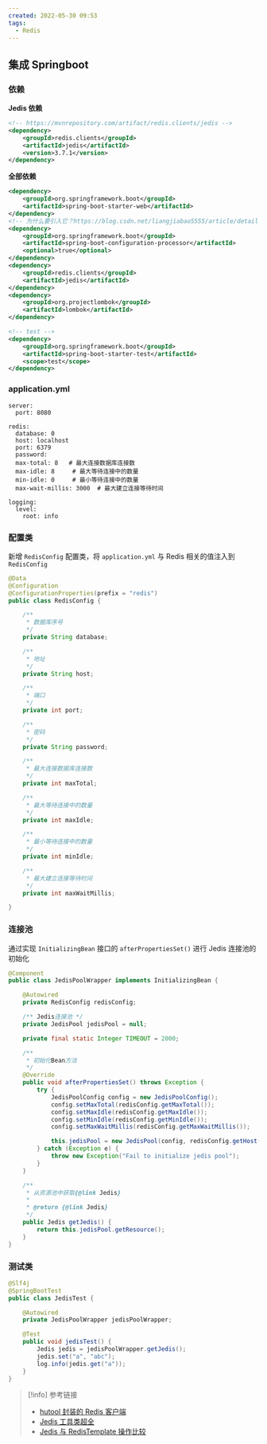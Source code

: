 ```yaml
---
created: 2022-05-30 09:53
tags:
  - Redis
---
```


## 集成 Springboot

### 依赖

**Jedis 依赖**
```xml
<!-- https://mvnrepository.com/artifact/redis.clients/jedis -->
<dependency>
    <groupId>redis.clients</groupId>
    <artifactId>jedis</artifactId>
    <version>3.7.1</version>
</dependency>
```
**全部依赖**
```xml
<dependency>
    <groupId>org.springframework.boot</groupId>
    <artifactId>spring-boot-starter-web</artifactId>
</dependency>
<!-- 为什么要引入它？https://blog.csdn.net/liangjiabao5555/article/details/104062932 -->
<dependency>
    <groupId>org.springframework.boot</groupId>
    <artifactId>spring-boot-configuration-processor</artifactId>
    <optional>true</optional>
</dependency>
<dependency>
    <groupId>redis.clients</groupId>
    <artifactId>jedis</artifactId>
</dependency>
<dependency>
    <groupId>org.projectlombok</groupId>
    <artifactId>lombok</artifactId>
</dependency>

<!-- test -->
<dependency>
    <groupId>org.springframework.boot</groupId>
    <artifactId>spring-boot-starter-test</artifactId>
    <scope>test</scope>
</dependency>
```

### application.yml

```properties
server:
  port: 8080

redis:
  database: 0
  host: localhost
  port: 6379
  password: 
  max-total: 8   # 最大连接数据库连接数
  max-idle: 8     # 最大等待连接中的数量
  min-idle: 0     # 最小等待连接中的数量
  max-wait-millis: 3000  # 最大建立连接等待时间

logging:
  level:
    root: info
```

### 配置类

新增 `RedisConfig` 配置类，将 `application.yml` 与 Redis 相关的值注入到 `RedisConfig`
```java
@Data
@Configuration
@ConfigurationProperties(prefix = "redis")
public class RedisConfig {

    /**
     * 数据库序号
     */
    private String database;

    /**
     * 地址
     */
    private String host;

    /**
     * 端口
     */
    private int port;

    /**
     * 密码
     */
    private String password;

    /**
     * 最大连接数据库连接数
     */
    private int maxTotal;

    /**
     * 最大等待连接中的数量
     */
    private int maxIdle;

    /**
     * 最小等待连接中的数量
     */
    private int minIdle;

    /**
     * 最大建立连接等待时间
     */
    private int maxWaitMillis;

}
```

### 连接池

通过实现 `InitializingBean` 接口的 `afterPropertiesSet()` 进行 Jedis 连接池的初始化
```java
@Component
public class JedisPoolWrapper implements InitializingBean {

    @Autowired
    private RedisConfig redisConfig;

    /** Jedis连接池 */
    private JedisPool jedisPool = null;

    private final static Integer TIMEOUT = 2000;

    /**
     * 初始化Bean方法
     */
    @Override
    public void afterPropertiesSet() throws Exception {
        try {
            JedisPoolConfig config = new JedisPoolConfig();
            config.setMaxTotal(redisConfig.getMaxTotal());
            config.setMaxIdle(redisConfig.getMaxIdle());
            config.setMinIdle(redisConfig.getMinIdle());
            config.setMaxWaitMillis(redisConfig.getMaxWaitMillis());

            this.jedisPool = new JedisPool(config, redisConfig.getHost(), redisConfig.getPort(), TIMEOUT, redisConfig.getPassword());
        } catch (Exception e) {
            throw new Exception("Fail to initialize jedis pool");
        }
    }

    /**
     * 从资源池中获取{@link Jedis}
     *
     * @return {@link Jedis}
     */
    public Jedis getJedis() {
        return this.jedisPool.getResource();
    }
}
```

### 测试类

```java
@Slf4j
@SpringBootTest
public class JedisTest {

    @Autowired
    private JedisPoolWrapper jedisPoolWrapper;

    @Test
    public void jedisTest() {
        Jedis jedis = jedisPoolWrapper.getJedis();
        jedis.set("a", "abc");
        log.info(jedis.get("a"));
    }
}
```
> [!info]  参考链接
> - [hutool 封装的 Redis 客户端](https://www.hutool.cn/docs/#/db/NoSQL/Redis%E5%AE%A2%E6%88%B7%E7%AB%AF%E5%B0%81%E8%A3%85-RedisDS)
> - [Jedis 工具类超全](https://blog.csdn.net/weixin_42059737/article/details/104677363?utm_medium=distribute.pc_relevant.none-task-blog-2~default~baidujs_baidulandingword~default-1.highlightwordscore&spm=1001.2101.3001.4242.2)
> - [Jedis 与 RedisTemplate 操作比较](https://www.cnblogs.com/z-sir/p/13664221.html)

